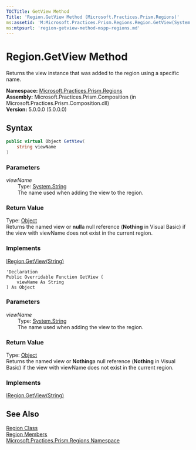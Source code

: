 ```yaml
---
TOCTitle: GetView Method
Title: 'Region.GetView Method (Microsoft.Practices.Prism.Regions)'
ms:assetid: 'M:Microsoft.Practices.Prism.Regions.Region.GetView(System.String)'
ms:mtpsurl: 'region-getview-method-mspp-regions.md'
---
```


# Region.GetView Method

Returns the view instance that was added to the region using a specific name.

**Namespace:** [Microsoft.Practices.Prism.Regions](/patterns-practices/reference/mspp-regions-namespace)<br/>
**Assembly:** Microsoft.Practices.Prism.Composition (in Microsoft.Practices.Prism.Composition.dll)<br/>
**Version:** 5.0.0.0 (5.0.0.0)

## Syntax
```C#
public virtual Object GetView(
	string viewName
)
```

### Parameters

*viewName*  
&nbsp;&nbsp;&nbsp;&nbsp;&nbsp;&nbsp;&nbsp;&nbsp;Type: [System.String](http://msdn.microsoft.com/en-us/library/s1wwdcbf)  
&nbsp;&nbsp;&nbsp;&nbsp;&nbsp;&nbsp;&nbsp;&nbsp;The name used when adding the view to the region.

### Return Value

Type: [Object](http://msdn.microsoft.com/en-us/library/e5kfa45b)   
Returns the named view or **null**a null reference (**Nothing** in Visual Basic) if the view with viewName does not exist in the current region.

### Implements

[IRegion.GetView(String)](/patterns-practices/reference/iregion-getview-method-mspp-regions)

```VB
'Declaration
Public Overridable Function GetView ( 
	viewName As String
) As Object
```

### Parameters

*viewName*  
&nbsp;&nbsp;&nbsp;&nbsp;&nbsp;&nbsp;&nbsp;&nbsp;Type: [System.String](http://msdn.microsoft.com/en-us/library/s1wwdcbf)  
&nbsp;&nbsp;&nbsp;&nbsp;&nbsp;&nbsp;&nbsp;&nbsp;The name used when adding the view to the region.

### Return Value

Type: [Object](http://msdn.microsoft.com/en-us/library/e5kfa45b)   
Returns the named view or **Nothing**a null reference (**Nothing** in Visual Basic) if the view with viewName does not exist in the current region.

### Implements

[IRegion.GetView(String)](/patterns-practices/reference/iregion-getview-method-mspp-regions)

## See Also

[Region Class](/patterns-practices/reference/region-class-mspp-regions)<br/>
[Region Members](/patterns-practices/reference/region-members-mspp-regions)<br/>
[Microsoft.Practices.Prism.Regions Namespace](/patterns-practices/reference/mspp-regions-namespace)